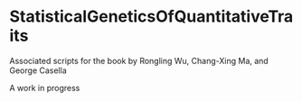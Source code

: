 # StatisticalGeneticsOfQuantitativeTraits
Associated scripts for the book by Rongling Wu, Chang-Xing Ma, and George Casella

A work in progress

